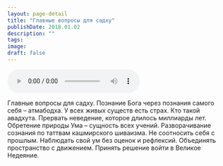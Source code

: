 ```yaml
---
layout: page-detail
title: "Главные вопросы для садху"
publishDate: 2018.01.02
description: ""
tags:
image:
draft: false
---
```


<audio title="2018.01.02 - Главные вопросы для садху.mp3" src="/upload/iblock/559/559ed91d28aa91c1eadca44fcc9687c3.mp3" controls=""></audio>

 Главные вопросы для садху. Познание Бога через познания самого себя – атмабодха. У всех живых существ есть страх. Кто такой авадхута. Прервать неведение, которое длилось миллиарды лет. Обретение природы Ума – сущность всех учений. Разворачивание сознания по таттвам кашмирского шиваизма. Не соотносить себя с прошлым. Наблюдать свой ум без оценок и рефлексий. Объединять пространство с движением. Принять решение войти в Великое Недеяние. 

  
